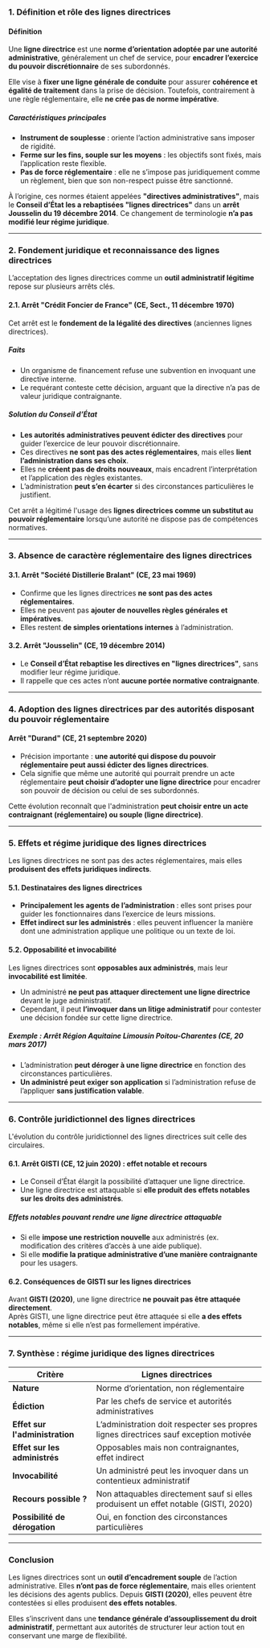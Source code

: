 ### **1. Définition et rôle des lignes directrices**

#### **Définition**

Une **ligne directrice** est une **norme d’orientation adoptée par une autorité administrative**, généralement un chef de service, pour **encadrer l’exercice du pouvoir discrétionnaire** de ses subordonnés.

Elle vise à **fixer une ligne générale de conduite** pour assurer **cohérence et égalité de traitement** dans la prise de décision. Toutefois, contrairement à une règle réglementaire, elle **ne crée pas de norme impérative**.

##### **Caractéristiques principales**

- **Instrument de souplesse** : oriente l’action administrative sans imposer de rigidité.
- **Ferme sur les fins, souple sur les moyens** : les objectifs sont fixés, mais l’application reste flexible.
- **Pas de force réglementaire** : elle ne s’impose pas juridiquement comme un règlement, bien que son non-respect puisse être sanctionné.

À l’origine, ces normes étaient appelées **"directives administratives"**, mais le **Conseil d’État les a rebaptisées "lignes directrices"** dans un **arrêt Jousselin du 19 décembre 2014**. Ce changement de terminologie **n’a pas modifié leur régime juridique**.

---

### **2. Fondement juridique et reconnaissance des lignes directrices**

L’acceptation des lignes directrices comme un **outil administratif légitime** repose sur plusieurs arrêts clés.

#### **2.1. Arrêt "Crédit Foncier de France" (CE, Sect., 11 décembre 1970)**

Cet arrêt est le **fondement de la légalité des directives** (anciennes lignes directrices).

##### **Faits**

- Un organisme de financement refuse une subvention en invoquant une directive interne.
- Le requérant conteste cette décision, arguant que la directive n’a pas de valeur juridique contraignante.

##### **Solution du Conseil d’État**

- **Les autorités administratives peuvent édicter des directives** pour guider l’exercice de leur pouvoir discrétionnaire.
- Ces directives **ne sont pas des actes réglementaires**, mais elles **lient l’administration dans ses choix**.
- Elles ne **créent pas de droits nouveaux**, mais encadrent l’interprétation et l’application des règles existantes.
- L’administration **peut s’en écarter** si des circonstances particulières le justifient.

Cet arrêt a légitimé l'usage des **lignes directrices comme un substitut au pouvoir réglementaire** lorsqu’une autorité ne dispose pas de compétences normatives.

---

### **3. Absence de caractère réglementaire des lignes directrices**

#### **3.1. Arrêt "Société Distillerie Bralant" (CE, 23 mai 1969)**

- Confirme que les lignes directrices **ne sont pas des actes réglementaires**.
- Elles ne peuvent pas **ajouter de nouvelles règles générales et impératives**.
- Elles restent **de simples orientations internes** à l’administration.

#### **3.2. Arrêt "Jousselin" (CE, 19 décembre 2014)**

- Le **Conseil d’État rebaptise les directives en "lignes directrices"**, sans modifier leur régime juridique.
- Il rappelle que ces actes n’ont **aucune portée normative contraignante**.

---

### **4. Adoption des lignes directrices par des autorités disposant du pouvoir réglementaire**

#### **Arrêt "Durand" (CE, 21 septembre 2020)**

- Précision importante : **une autorité qui dispose du pouvoir réglementaire peut aussi édicter des lignes directrices**.
- Cela signifie que même une autorité qui pourrait prendre un acte réglementaire **peut choisir d’adopter une ligne directrice** pour encadrer son pouvoir de décision ou celui de ses subordonnés.

Cette évolution reconnaît que l'administration **peut choisir entre un acte contraignant (réglementaire) ou souple (ligne directrice)**.

---

### **5. Effets et régime juridique des lignes directrices**

Les lignes directrices ne sont pas des actes réglementaires, mais elles **produisent des effets juridiques indirects**.

#### **5.1. Destinataires des lignes directrices**

- **Principalement les agents de l’administration** : elles sont prises pour guider les fonctionnaires dans l’exercice de leurs missions.
- **Effet indirect sur les administrés** : elles peuvent influencer la manière dont une administration applique une politique ou un texte de loi.

#### **5.2. Opposabilité et invocabilité**

Les lignes directrices sont **opposables aux administrés**, mais leur **invocabilité est limitée**.

- Un administré **ne peut pas attaquer directement une ligne directrice** devant le juge administratif.
- Cependant, il peut **l’invoquer dans un litige administratif** pour contester une décision fondée sur cette ligne directrice.

##### **Exemple : Arrêt Région Aquitaine Limousin Poitou-Charentes (CE, 20 mars 2017)**

- L’administration **peut déroger à une ligne directrice** en fonction des circonstances particulières.
- **Un administré peut exiger son application** si l’administration refuse de l’appliquer **sans justification valable**.

---

### **6. Contrôle juridictionnel des lignes directrices**

L'évolution du contrôle juridictionnel des lignes directrices suit celle des circulaires.

#### **6.1. Arrêt GISTI (CE, 12 juin 2020) : effet notable et recours**

- Le Conseil d’État élargit la possibilité d’attaquer une ligne directrice.
- Une ligne directrice est attaquable si **elle produit des effets notables sur les droits des administrés**.

##### **Effets notables pouvant rendre une ligne directrice attaquable**

- Si elle **impose une restriction nouvelle** aux administrés (ex. modification des critères d’accès à une aide publique).
- Si elle **modifie la pratique administrative d’une manière contraignante** pour les usagers.

#### **6.2. Conséquences de GISTI sur les lignes directrices**

Avant **GISTI (2020)**, une ligne directrice **ne pouvait pas être attaquée directement**.  
Après GISTI, une ligne directrice peut être attaquée si elle **a des effets notables**, même si elle n’est pas formellement impérative.

---

### **7. Synthèse : régime juridique des lignes directrices**

|**Critère**|**Lignes directrices**|
|---|---|
|**Nature**|Norme d’orientation, non réglementaire|
|**Édiction**|Par les chefs de service et autorités administratives|
|**Effet sur l'administration**|L’administration doit respecter ses propres lignes directrices sauf exception motivée|
|**Effet sur les administrés**|Opposables mais non contraignantes, effet indirect|
|**Invocabilité**|Un administré peut les invoquer dans un contentieux administratif|
|**Recours possible ?**|Non attaquables directement sauf si elles produisent un effet notable (GISTI, 2020)|
|**Possibilité de dérogation**|Oui, en fonction des circonstances particulières|

---

### **Conclusion**

Les lignes directrices sont un **outil d’encadrement souple** de l’action administrative. Elles **n’ont pas de force réglementaire**, mais elles orientent les décisions des agents publics. Depuis **GISTI (2020)**, elles peuvent être contestées si elles produisent **des effets notables**.

Elles s’inscrivent dans une **tendance générale d’assouplissement du droit administratif**, permettant aux autorités de structurer leur action tout en conservant une marge de flexibilité.